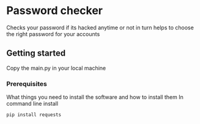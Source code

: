 # Password checker
Checks your password if its hacked anytime or not in turn helps to choose the right password for your accounts

## Getting started
Copy the main.py in your local machine 

### Prerequisites
What things you need to install the software and how to install them
In command line install
```
pip install requests
```
